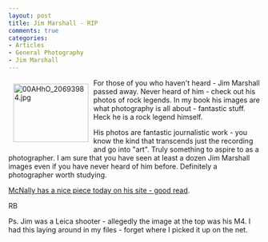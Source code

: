 ```yaml
---
layout: post
title: Jim Marshall - RIP
comments: true
categories:
- Articles
- General Photography
- Jim Marshall
---
```

<a rel="lightbox" href="/wp-content/uploads/2010/03/00AHhO_20693984.jpg"><img title="00AHhO_20693984.jpg" src="/wp-content/uploads/2010/03/.thumbs/.00AHhO_20693984.jpg" border="0" alt="00AHhO_20693984.jpg" hspace="10" vspace="10" width="150" height="117" align="left" /></a>For those of you who haven't heard - Jim Marshall passed away. Never heard of him - check out his photos of rock legends. In my book his images are what photography is all about - fantastic stuff. Heck he is a rock legend himself.

His photos are fantastic journalistic work - you know the kind that transcends just the recording and go into "art". Truly something to aspire to as a photographer. I am sure that you have seen at least a dozen Jim Marshall images even if you have never heard of him before. Definitely a photographer worth studying.

<a href="http://www.joemcnally.com/blog/2010/03/24/jims-gone/?utm_source=feedburner&amp;utm_medium=feed&amp;utm_campaign=Feed%3A+joemcnally+%28Joe+McNally%27s+Blog%29">McNally has a nice piece today on his site - good read</a>.

RB

Ps. Jim was a Leica shooter - allegedly the image at the top was his M4. I had this laying around in my files - forget where I picked it up on the net.